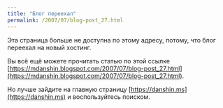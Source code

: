 ```yaml
---
title: "Блог переехал"
permalink: /2007/07/blog-post_27.html
---
```

Эта страница больше не доступна по этому адресу, потому, что блог переехал на новый хостинг.

Вы всё ещё можете прочитать статью по этой ссылке [https://mdanshin.blogspot.com/2007/07/blog-post_27.html](https://mdanshin.blogspot.com/2007/07/blog-post_27.html).

Но лучше зайдите на главную страницу [https://danshin.ms](https://danshin.ms) и воспользуйтесь поиском.
